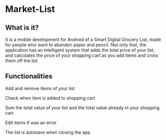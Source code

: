 # Market-List

<h2>What is it?</h2>
<p>It is a mobile development for Android of a Smart Digital Grocery List, made for people who want to abandon paper and pencil. Not only that, the application has an intelligent system that adds the total price of your list, and calculates the price of your shopping cart as you add items and cross them off the list.</p>

<h2>Functionalities</h2>
<p>Add and remove items of your list</p>
<p>Check when item is added to shopping cart</p>
<p>Sum the total value of your list and the total value already in your shopping cart</p>
<p>Edit items if was an error</p>
<p>The list is autosave when closing the app</p>
